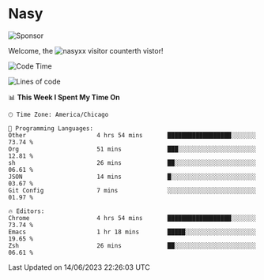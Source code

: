 # Nasy

<!--
<p align="center">
<img height="200" src="https://github-readme-stats.vercel.app/api?username=nasyxx&count_private=true&show_icons=true&theme=dracula&include_all_commits=true"/>
<img height="200" src="https://github-readme-stats.vercel.app/api/top-langs/?username=nasyxx&theme=dracula&hide=html,jupyter+notebook&count_private=true&show_icons=true"/>
</p>

  
----------------
-->

![Sponsor](https://img.shields.io/static/v1.svg?label=Sponsor&message=%E2%9D%A4&logo=GitHub&style=flat&color=pink)
 
Welcome, the ![nasyxx visitor counter](https://count.getloli.com/get/@nasyxx?theme=rule34)th vistor!
 
<!--START_SECTION:waka-->
![Code Time](http://img.shields.io/badge/Code%20Time-3%2C563%20hrs%2031%20mins-blue)

![Lines of code](https://img.shields.io/badge/From%20Hello%20World%20I%27ve%20Written-6.3%20million%20lines%20of%20code-blue)

📊 **This Week I Spent My Time On** 

```text
🕑︎ Time Zone: America/Chicago

💬 Programming Languages: 
Other                    4 hrs 54 mins       ██████████████████░░░░░░░   73.74 % 
Org                      51 mins             ███░░░░░░░░░░░░░░░░░░░░░░   12.81 % 
sh                       26 mins             ██░░░░░░░░░░░░░░░░░░░░░░░   06.61 % 
JSON                     14 mins             █░░░░░░░░░░░░░░░░░░░░░░░░   03.67 % 
Git Config               7 mins              ░░░░░░░░░░░░░░░░░░░░░░░░░   01.97 % 

🔥 Editors: 
Chrome                   4 hrs 54 mins       ██████████████████░░░░░░░   73.74 % 
Emacs                    1 hr 18 mins        █████░░░░░░░░░░░░░░░░░░░░   19.65 % 
Zsh                      26 mins             ██░░░░░░░░░░░░░░░░░░░░░░░   06.61 % 
```


 Last Updated on 14/06/2023 22:26:03 UTC
<!--END_SECTION:waka-->

<!-- ![visitors](https://visitor-badge.laobi.icu/badge?page_id=nasyxx.nasyxx) -->
